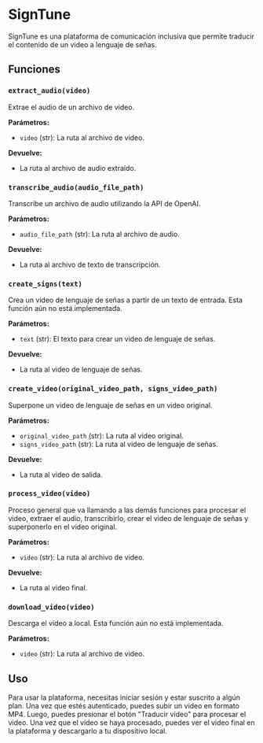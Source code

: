 # SignTune

SignTune es una plataforma de comunicación inclusiva que permite traducir el contenido de un video a lenguaje de señas.

## Funciones

### `extract_audio(video)`

Extrae el audio de un archivo de video.

**Parámetros:**

- `video` (str): La ruta al archivo de video.

**Devuelve:**

- La ruta al archivo de audio extraído.

### `transcribe_audio(audio_file_path)`

Transcribe un archivo de audio utilizando la API de OpenAI.

**Parámetros:**

- `audio_file_path` (str): La ruta al archivo de audio.

**Devuelve:**

- La ruta al archivo de texto de transcripción.

### `create_signs(text)`

Crea un video de lenguaje de señas a partir de un texto de entrada. Esta función aún no está implementada.

**Parámetros:**

- `text` (str): El texto para crear un video de lenguaje de señas.

**Devuelve:**

- La ruta al video de lenguaje de señas.

### `create_video(original_video_path, signs_video_path)`

Superpone un video de lenguaje de señas en un video original.

**Parámetros:**

- `original_video_path` (str): La ruta al video original.
- `signs_video_path` (str): La ruta al video de lenguaje de señas.

**Devuelve:**

- La ruta al video de salida.

### `process_video(video)`

Proceso general que va llamando a las demás funciones para procesar el video, extraer el audio, transcribirlo, crear el video de lenguaje de señas y superponerlo en el video original.

**Parámetros:**

- `video` (str): La ruta al archivo de video.

**Devuelve:**

- La ruta al video final.

### `download_video(video)`

Descarga el video a local. Esta función aún no está implementada.

**Parámetros:**

- `video` (str): La ruta al archivo de video.

## Uso

Para usar la plataforma, necesitas iniciar sesión y estar suscrito a algún plan. Una vez que estés autenticado, puedes subir un video en formato MP4. Luego, puedes presionar el botón "Traducir vídeo" para procesar el video. Una vez que el video se haya procesado, puedes ver el video final en la plataforma y descargarlo a tu dispositivo local.